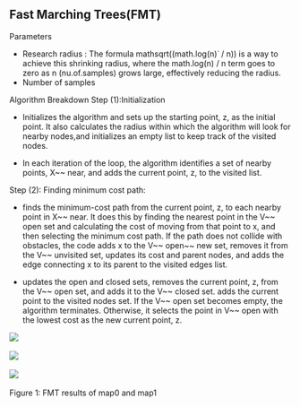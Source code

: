 ﻿## Fast Marching Trees(FMT)

Parameters

- Research radius : The formula mathsqrt((math.log(n)˙ / n)) is a way to achieve this shrinking radius, where the math.log(n) / n term goes to zero as n (nu.of.samples) grows large, effectively reducing the radius.
- Number of samples

Algorithm Breakdown
Step (1):Initialization 
- Initializes the algorithm and sets up the starting point, z, as the initial point. It also calculates the radius within which the algorithm will look for nearby nodes,and initializes an empty list to keep track of the visited nodes.

- In each iteration of the loop, the algorithm identifies a set of nearby points, X~~ near, and adds the current point, z, to the visited list.

Step (2): Finding minimum cost path: 

- finds the minimum-cost path from the current point, z, to each nearby point in X~~ near. It does this by finding the nearest point in the V~~ open set and calculating the cost of moving from that point to x, and then selecting the minimum cost path. If the path does not collide with obstacles, the code adds x to the V~~ open~~ new set, removes it from the V~~ unvisited set, updates its cost and parent nodes, and adds the edge connecting x to its parent to the visited edges list.

- updates the open and closed sets, removes the current point, z, from the V~~ open set, and adds it to the V~~ closed set. adds the current point to the visited nodes set. If the V~~ open set becomes empty, the algorithm terminates. Otherwise, it selects the point in V~~ open with the lowest cost as the new current point, z.

![](<img src="results/FMT_algorithim_Breakdown.png" alt="testing" height="400" width="400">)

![](<img src="results/FMT_100r_120s_img.png" alt="testing" height="400" width="400">)

![](<img src="results/FMT_400r_100s.png" alt="testing" height="400" width="400">)

Figure 1: FMT results of map0 and map1
